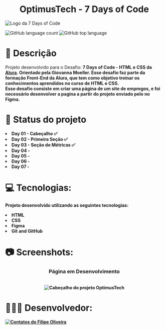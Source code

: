 <h1 align="center">OptimusTech - 7 Days of Code</h1>

<img align="center" src="https://github.com/filipe-oliveiradev/OptimusTech/assets/157177590/9c2672bf-a50a-4f32-87af-80313ac4651b" alt="Logo da 7 Days of Code">

</hr>

![GitHub language count](https://img.shields.io/github/languages/count/syso069/Mobile-First)
![GitHub top language](https://img.shields.io/github/languages/top/syso069/Mobile-First)

</hr>

# 📝 Descrição

   Projeto desenvolvido para o Desafio: <b>7 Days of Code - HTML e CSS<b> da <a href="https://www.alura.com.br">Alura<a/>. Orientado pela <b>Giovanna Moeller</b>. Esse desafio faz parte da formação Front-End da Alura, que tem como objetivo treinar os conhecimentos aprendidos no curso de HTML e CSS.
<br>
   Esse desafio consiste em criar uma página de um site de empregos, e foi necessário desenvolver a pagina a partir do projeto enviado pelo no Figma.

# 📌 Status do projeto

<li> Day 01 - Cabeçalho ✅
<li> Day 02 - Primeira Seção ✅
<li> Day 03 - Seção de Métricas ✅
<li> Day 04 - <br>
<li> Day 05 - <br>
<li> Day 06 - <br>
<li> Day 07 - <br>

# 💻 Tecnologias:

Projeto desenvolvido utilizando as seguintes tecnologias:

<li> HTML
<li> CSS
<li> Figma
<li> Git and GitHub

# 📷 Screenshots:

<div align="center">
<h3>Página em Desenvolvimento</h3><br>
      <img src="https://github.com/filipe-oliveiradev/OptimusTech/assets/157177590/d9abcb21-a63e-434f-bf01-9efed9c47480" alt="Cabeçalho do projeto OptimusTech"></a>
</div>


# 👨🏻‍💻 Desenvolvedor:
<a target="_blank" href="https://www.linkedin.com/in/filipeoliveiradasilva/">
<img src="https://github.com/filipe-oliveiradev/aluraplus/assets/157177590/2f71879e-d9b9-4cb2-b89d-81586805a738" alt="Contatos do Filipe Oliveira"></a>
